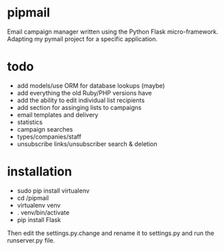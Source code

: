 pipmail
=======

Email campaign manager written using the Python Flask micro-framework.  Adapting my pymail project for a specific application.

todo
=======
- add models/use ORM for database lookups (maybe)
- add everything the old Ruby/PHP versions have
- add the ability to edit individual list recipients
- add section for assinging lists to campaigns
- email templates and delivery
- statistics
- campaign searches
- types/companies/staff
- unsubscribe links/unsubscriber search & deletion

installation
=======
- sudo pip install virtualenv
- cd /pipmail
- virtualenv venv
- . venv/bin/activate
- pip install Flask

Then edit the settings.py.change and rename it to settings.py and run the runserver.py file.
